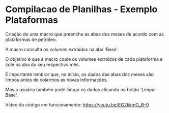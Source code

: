 # Compilacao de Planilhas - Exemplo Plataformas

Criação de uma macro que preencha as abas dos meses de acordo com as plataformas de petróleo.

A macro consulta os volumes extraídos na aba 'Base'. 

O objetivo é que a macro copie os volumes extraídos de cada plataforma e cole na aba do seu respectivo mês.

É importante lembrar que, no início, os dados das abas dos meses são limpos antes de colarmos as novas informações.

Mas o usuário também pode limpar os dados clicando no botão 'Limpar Base'. 

Vídeo do código em funcionamento: https://youtu.be/EG2kkmG_B-0
